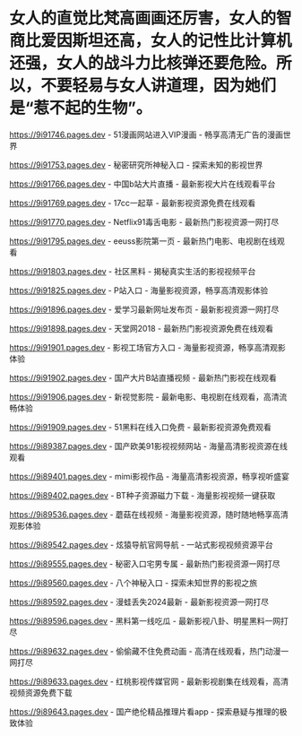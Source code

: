 # 女人的直觉比梵高画画还厉害，女人的智商比爱因斯坦还高，女人的记性比计算机还强，女人的战斗力比核弹还要危险。所以，不要轻易与女人讲道理，因为她们是“惹不起的生物”。

https://9i91746.pages.dev - 51漫画网站进入VIP漫画 - 畅享高清无广告的漫画世界

https://9i91753.pages.dev - 秘密研究所神秘入口 - 探索未知的影视世界

https://9i91766.pages.dev - 中国b站大片直播 - 最新影视大片在线观看平台

https://9i91769.pages.dev - 17cc一起草 - 最新影视资源免费在线观看

https://9i91770.pages.dev - Netflix91毒舌电影 - 最新热门影视资源一网打尽

https://9i91795.pages.dev - eeuss影院第一页 - 最新热门电影、电视剧在线观看

https://9i91803.pages.dev - 社区黑料 - 揭秘真实生活的影视视频平台

https://9i91825.pages.dev - P站入口 - 海量影视资源，畅享高清观影体验

https://9i91896.pages.dev - 爱学习最新网址发布页 - 最新影视资源一网打尽

https://9i91898.pages.dev - 天堂网2018 - 最新热门影视资源免费在线观看

https://9i91901.pages.dev - 影视工场官方入口 - 海量影视资源，畅享高清观影体验

https://9i91902.pages.dev - 国产大片B站直播视频 - 最新热门影视在线观看

https://9i91906.pages.dev - 新视觉影院 - 最新电影、电视剧在线观看，高清流畅体验

https://9i91909.pages.dev - 51黑料在线入口免费 - 最新影视资源免费观看

https://9i89387.pages.dev - 国产欧美91影视视频网站 - 海量高清影视资源在线观看

https://9i89401.pages.dev - mimi影视作品 - 海量高清影视资源，畅享视听盛宴

https://9i89402.pages.dev - BT种子资源磁力下载 - 海量影视视频一键获取

https://9i89536.pages.dev - 蘑菇在线视频 - 海量影视资源，随时随地畅享高清观影体验

https://9i89542.pages.dev - 炫猿导航官网导航 - 一站式影视视频资源平台

https://9i89555.pages.dev - 秘密入口宅男专属 - 最新热门影视资源一网打尽

https://9i89560.pages.dev - 八个神秘入口 - 探索未知世界的影视之旅

https://9i89592.pages.dev - 漫蛙丢失2024最新 - 最新影视资源一网打尽

https://9i89596.pages.dev - 黑料第一线吃瓜 - 最新影视八卦、明星黑料一网打尽

https://9i89632.pages.dev - 偷偷藏不住免费动画 - 高清在线观看，热门动漫一网打尽

https://9i89633.pages.dev - 红桃影视传媒官网 - 最新影视剧集在线观看，高清视频资源免费下载

https://9i89643.pages.dev - 国产绝伦精品推理片看app - 探索悬疑与推理的极致体验
